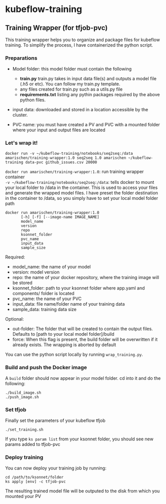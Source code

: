 # kubeflow-training  
  
## Training Wrapper (for tfjob-pvc)  
This training wrapper helps you to organize and package files for kubeflow training.  To simplify the process, I have containerized the python script.  
  
### Preparations  
* Model folder: this model folder must contain the following  
    * __train.py__  train.py takes in input data file(s) and outputs a model file (.h5 or etc). You can follow my train.py template.  
    * any files created for train.py such as a utils.py file  
    * __requirements.txt__  listing any pythin packages required by the above python files.  
  
* input data: downloaded and stored in a location accessible by the cluster.  
* PVC name: you must have created a PV and PVC with a mounted folder where your input and output files are located  
  
  
### Let's wrap it!  
  
```
docker run -v ~/kubeflow-training/notebooks/seq2seq:/data amarischen/training-wrapper:1.0 seq2seq 1.0 amarischen ~/kubeflow-training data-pvc github_issues.csv 20000
```
  
`docker run amarischen/training-wrapper:1.0`: run training wrapper container  
`-v ~/kubeflow-training/notebooks/seq2seq:/data`: tells docker to mount your local folder to /data in the container. This is used to access your files and generate the wrapped model files. I have preset the folder destination in the container to /data, so you simply have to set your local model folder path  

 ```
docker run amarischen/training-wrapper:1.0  
        [-h] [-f] [--image-name IMAGE_NAME]
        model_name
        version 
        repo 
        ksonnet_folder 
        pvc_name
        input_data 
        sample_size
 ```
Required:  
* model_name: the name of your model  
* version: model version  
* repo: the name of your docker repository, where the training image will be stored  
* ksonnet_folder: path to your ksonnet folder where app.yaml and components/ folder is located  
* pvc_name: the name of your PVC  
* input_data: file name/folder name of your training data  
* sample_data: training data size  
  
Optional:  
* out-folder: The folder that will be created to contain the output files. Defaults to [path to your local model folder]/build  
* force: When this flag is present, the build folder will be overwritten if it already exists. The wrapping is aborted by default  
  
You can use the python script locally by running `wrap_training.py`.  
  
### Build and push the Docker image  
A `build` folder should now appear in your model folder. cd into it and do the following:  
```
./build_image.sh
./push_image.sh
```
### Set tfjob  
Finally set the parameters of your kubeflow tfjob  
```
./set_training.sh
```
If you type `ks param list` from your ksonnet folder, you should see new params added to tfjob-pvc  

### Deploy training  
You can now deploy your training job by running:
```
cd /path/to/ksonnet/folder
ks apply [env] -c tfjob-pvc
```
The resulting trained model file will be outputed to the disk from which you mounted your PV
